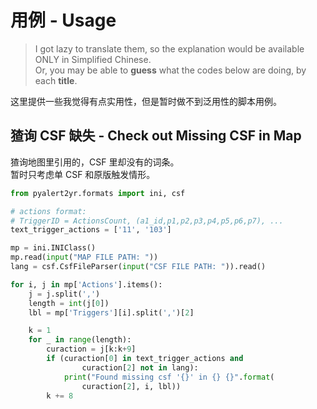 # 用例 - Usage

> I got lazy to translate them, so the explanation would be available ONLY in Simplified Chinese.  
> Or, you may be able to **guess** what the codes below are doing, by each **title**.

这里提供一些我觉得有点实用性，但是暂时做不到泛用性的脚本用例。

## 猹询 CSF 缺失 - Check out Missing CSF in Map
猹询地图里引用的，CSF 里却没有的词条。  
暂时只考虑单 CSF 和原版触发情形。
```python
from pyalert2yr.formats import ini, csf

# actions format:
# TriggerID = ActionsCount, (a1_id,p1,p2,p3,p4,p5,p6,p7), ...
text_trigger_actions = ['11', '103']

mp = ini.INIClass()
mp.read(input("MAP FILE PATH: "))
lang = csf.CsfFileParser(input("CSF FILE PATH: ")).read()

for i, j in mp['Actions'].items():
    j = j.split(',')
    length = int(j[0])
    lbl = mp['Triggers'][i].split(',')[2]

    k = 1
    for _ in range(length):
        curaction = j[k:k+9]
        if (curaction[0] in text_trigger_actions and
                curaction[2] not in lang):
            print("Found missing csf '{}' in {} {}".format(
                curaction[2], i, lbl))
        k += 8
```

